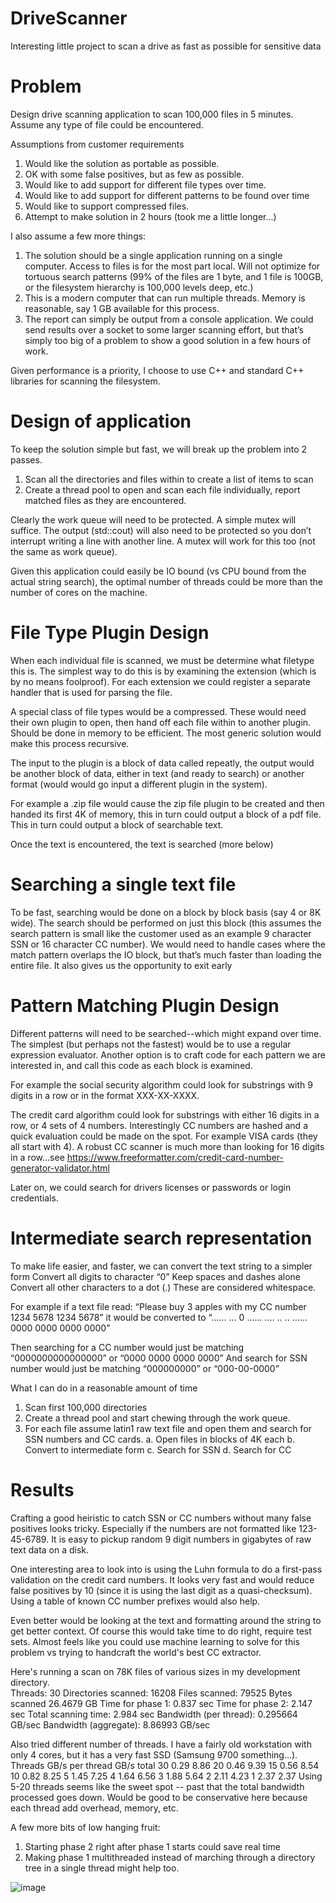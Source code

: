 # DriveScanner
Interesting little project to scan a drive as fast as possible for sensitive data

# Problem
Design drive scanning application to scan 100,000 files in 5 minutes.  Assume any type of file could be encountered. 

Assumptions from customer requirements
1.	Would like the solution as portable as possible.
2.	OK with some false positives, but as few as possible.
3.	Would like to add support for different file types over time.
4.	Would like to add support for different patterns to be found over time
5.	Would like to support compressed files.
6.	Attempt to make solution in 2 hours (took me a little longer...)

I also assume a few more things:
1.	The solution should be a single application running on a single computer.  Access to files is for the most part local.  Will not optimize for tortuous search patterns (99% of the files are 1 byte, and 1 file is 100GB, or the filesystem hierarchy is 100,000 levels deep, etc.)
2.	This is a modern computer that can run multiple threads.  Memory is reasonable, say 1 GB available for this process.
3.	The report can simply be output from a console application.  We could send results over a socket to some larger scanning effort, but that’s simply too big of a problem to show a good solution in a few hours of work.

Given performance is a priority, I choose to use C++ and standard C++ libraries for scanning the filesystem.  

# Design of application
To keep the solution simple but fast, we will break up the problem into 2 passes.
1.	Scan all the directories and files within to create a list of items to scan
2.	Create a thread pool to open and scan each file individually, report matched files as they are encountered.

Clearly the work queue will need to be protected.  A simple mutex will suffice.  The output (std::cout) will also need to be protected so you don’t interrupt writing a line with another line.  A mutex will work for this too (not the same as work queue).

Given this application could easily be IO bound (vs CPU bound from the actual string search), the optimal number of threads could be more than the number of cores on the machine.

# File Type Plugin Design
When each individual file is scanned, we must be determine what filetype this is.  The simplest way to do this is by examining the extension (which is by no means foolproof).  For each extension we could register a separate handler that is used for parsing the file. 

A special class of file types would be a compressed.  These would need their own plugin to open, then hand off each file within to another plugin.  Should be done in memory to be efficient.  The most generic solution would make this process recursive.

The input to the plugin is a block of data called repeatly, the output would be another block of data, either in text (and ready to search) or another format (would would go input a different plugin in the system).  

For example a .zip file would cause the zip file plugin to be created and then handed its first 4K of memory, this in turn could output a block of a pdf file.  This in turn could output a block of searchable text.

Once the text is encountered, the text is searched (more below)

# Searching a single text file
To be fast, searching would be done on a block by block basis (say 4 or 8K wide).  The search should be performed on just this block (this assumes the search pattern is small like the customer used as an example 9 character SSN or 16 character CC number).  We would need to handle cases where the match pattern overlaps the IO block, but that’s much faster than loading the entire file.  It also gives us the opportunity to exit early

# Pattern Matching Plugin Design
Different patterns will need to be searched--which might expand over time.  The simplest (but perhaps not the fastest) would be to use a regular expression evaluator.  Another option is to craft code for each pattern we are interested in, and call this code as each block is examined.

For example the social security algorithm could look for substrings with 9 digits in a row or in the format XXX-XX-XXXX.

The credit card algorithm could look for substrings with either 16 digits in a row, or 4 sets of 4 numbers. Interestingly CC numbers are hashed and a quick evaluation could be made on the spot.  For example VISA cards (they all start with 4).  A robust CC scanner is much more than looking for 16 digits in a row…see https://www.freeformatter.com/credit-card-number-generator-validator.html

Later on, we could search for drivers licenses or passwords or login credentials.

# Intermediate search representation
To make life easier, and faster, we can convert the text string to a simpler form
Convert all digits to character “0”
Keep spaces and dashes alone
Convert all other characters to a dot (.)  These are considered whitespace.

For example if a text file read:
“Please buy 3 apples with my CC number 1234 5678 1234 5678” it would be converted to 
“...... ... 0 ...... .... .. .. ...... 0000 0000 0000 0000”

Then searching for a CC number would just be matching “0000000000000000” or “0000 0000 0000 0000”
And search for SSN number would just be matching “000000000” or “000-00-0000”

What I can do in a reasonable amount of time
1.	Scan first 100,000 directories
2.	Create a thread pool and start chewing through the work queue.  
3.	For each file assume latin1 raw text file and open them and search for SSN numbers and CC cards.
a.	Open files in blocks of 4K each 
b.	Convert to intermediate form
c.	Search for SSN
d.	Search for CC

# Results
Crafting a good heiristic to catch SSN or CC numbers without many false positives looks tricky.  Especially if the numbers are not formatted like 123-45-6789.  It is easy to pickup random 9 digit numbers in gigabytes of raw text data on a disk.

One interesting area to look into is using the Luhn formula to do a first-pass validation on the credit card numbers.  It looks very fast and would reduce false positives by 10 (since it is using the last digit as a quasi-checksum).  Using a table of known CC number prefixes would also help.  

Even better would be looking at the text and formatting around the string to get better context.  Of course this would take time to do right, require test sets.  Almost feels like you could use machine learning to solve for this problem vs trying to handcraft the world's best CC extractor.

Here's running a scan on 78K files of various sizes in my development directory.  
Threads:                30
Directories scanned:    16208
Files scanned:          79525
Bytes scanned           26.4679 GB
Time for phase 1:       0.837 sec
Time for phase 2:       2.147 sec
Total scanning time:    2.984 sec
Bandwidth (per thread): 0.295664 GB/sec
Bandwidth (aggregate):  8.86993 GB/sec

Also tried different number of threads.  I have a fairly old workstation with only 4 cores, but it has a very fast SSD (Samsung 9700 something...).  
Threads	   GB/s per thread  	GB/s total
30         0.29               8.86
20	       0.46	              9.39
15	       0.56	              8.54
10	       0.82	              8.25
5	         1.45	              7.25
4	         1.64	              6.56
3	         1.88	              5.64
2	         2.11	              4.23
1	         2.37	              2.37
Using 5-20 threads seems like the sweet spot -- past that the total bandwidth processed goes down.  Would be good to be conservative here because each thread add overhead, memory, etc.

A few more bits of low hanging fruit:
1. Starting phase 2 right after phase 1 starts could save real time
2. Making phase 1 multithreaded instead of marching through a directory tree in a single thread might help too.



![image](https://github.com/broms95/DriveScanner/assets/16542867/8eb6de0c-3ddc-4ac3-91cf-cb8f37f3f412)










